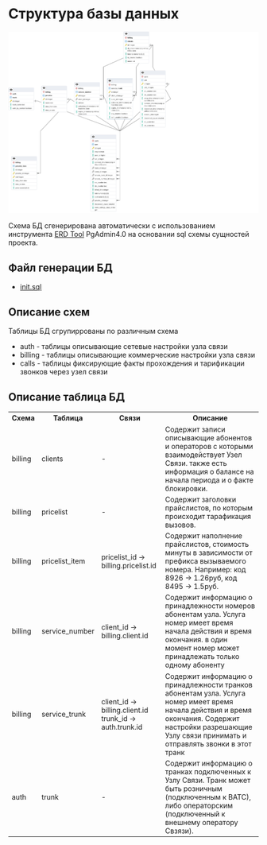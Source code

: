 # Структура базы данных

![Структура БД](db/db_schema.png)

Схема БД сгенерирована автоматически с использованием инструмента [ERD Tool](https://www.pgadmin.org/docs/pgadmin4/development/erd_tool.html) PgAdmin4.0  на основании sql схемы сущностей проекта.

## Файл генерации БД

- [init.sql](/install/cont_postgresql/init.sql)

## Описание схем

Таблицы БД сгрупиррованы по различным схема

- auth  - таблицы описывающие сетевые настройки узла связи
- billing - таблицы описывающие коммерческие настройки узла связи
- calls - таблицы фиксирующие факты прохождения и тарификации звонков через узел связи

## Описание таблица БД

<table>
<tr>
<th>Схема</th>
<th>Таблица</th>
<th>Связи</th>
<th>Описание</th>
</tr>

<tr>
<td>billing</td>
<td>clients</td>
<td>-</td>
<td>Содержит записи описывающие абонентов и операторов с которыми взаимодействует Узел Связи. также есть информация о балансе на начала периода и о факте блокировки.</td>
</tr>


<tr>
<td>billing</td>
<td>pricelist</td>
<td>-</td>
<td>Содержит заголовки прайслистов, по которым происходит тарафикация вызовов.</td>
</tr>


<tr>
<td>billing</td>
<td>pricelist_item</td>
<td>pricelist_id -> billing.pricelist.id</td>
<td>Содержит наполнение прайслистов, стоимость минуты в зависимости от префикса вызываемого номера. Например: код 8926 -> 1.26руб, код 8495 -> 1.5руб. </td>
</tr>


<tr>
<td>billing</td>
<td>service_number</td>
<td>client_id -> billing.client.id</td>
<td>Содержит информацию о принадлежности номеров абонентам узла. Услуга номер имеет время начала действия и время окончания. в один момент номер может принадлежать только одному абоненту</td>
</tr>

<tr>
<td>billing</td>
<td>service_trunk</td>
<td>client_id -> billing.client.id
<br>trunk_id -> auth.trunk.id
</td>
<td>Содержит информацию о принадлежности транков абонентам узла. Услуга номер имеет время начала действия и время окончания. Содержит настройки разрешающие Узлу связи принимать и отправлять звонки в этот транк</td>
</tr>

<tr>
<td>auth</td>
<td>trunk</td>
<td>-</td>
<td>Содержит информацию о транках подключенных к Узлу Связи. Транк может быть розничным (подключенным к ВАТС), либо операторским (подключенный к внешнему оператору Свзязи).</td>
</tr>


</table>


